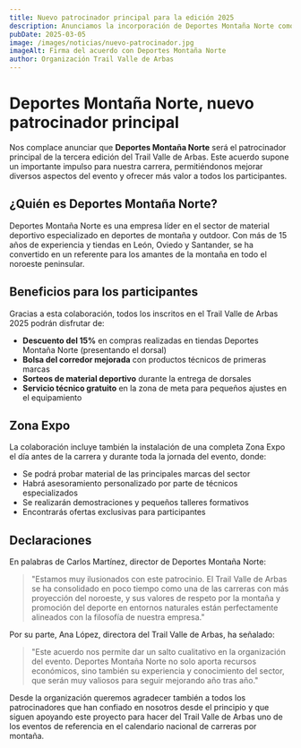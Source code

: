 ```yaml
---
title: Nuevo patrocinador principal para la edición 2025
description: Anunciamos la incorporación de Deportes Montaña Norte como patrocinador principal del Trail Valle de Arbas 2025.
pubDate: 2025-03-05
image: /images/noticias/nuevo-patrocinador.jpg
imageAlt: Firma del acuerdo con Deportes Montaña Norte
author: Organización Trail Valle de Arbas
---
```


# Deportes Montaña Norte, nuevo patrocinador principal

Nos complace anunciar que **Deportes Montaña Norte** será el patrocinador principal de la tercera edición del Trail Valle de Arbas. Este acuerdo supone un importante impulso para nuestra carrera, permitiéndonos mejorar diversos aspectos del evento y ofrecer más valor a todos los participantes.

## ¿Quién es Deportes Montaña Norte?

Deportes Montaña Norte es una empresa líder en el sector de material deportivo especializado en deportes de montaña y outdoor. Con más de 15 años de experiencia y tiendas en León, Oviedo y Santander, se ha convertido en un referente para los amantes de la montaña en todo el noroeste peninsular.

## Beneficios para los participantes

Gracias a esta colaboración, todos los inscritos en el Trail Valle de Arbas 2025 podrán disfrutar de:

- **Descuento del 15%** en compras realizadas en tiendas Deportes Montaña Norte (presentando el dorsal)
- **Bolsa del corredor mejorada** con productos técnicos de primeras marcas
- **Sorteos de material deportivo** durante la entrega de dorsales
- **Servicio técnico gratuito** en la zona de meta para pequeños ajustes en el equipamiento

## Zona Expo

La colaboración incluye también la instalación de una completa Zona Expo el día antes de la carrera y durante toda la jornada del evento, donde:

- Se podrá probar material de las principales marcas del sector
- Habrá asesoramiento personalizado por parte de técnicos especializados
- Se realizarán demostraciones y pequeños talleres formativos
- Encontrarás ofertas exclusivas para participantes

## Declaraciones

En palabras de Carlos Martínez, director de Deportes Montaña Norte:

> "Estamos muy ilusionados con este patrocinio. El Trail Valle de Arbas se ha consolidado en poco tiempo como una de las carreras con más proyección del noroeste, y sus valores de respeto por la montaña y promoción del deporte en entornos naturales están perfectamente alineados con la filosofía de nuestra empresa."

Por su parte, Ana López, directora del Trail Valle de Arbas, ha señalado:

> "Este acuerdo nos permite dar un salto cualitativo en la organización del evento. Deportes Montaña Norte no solo aporta recursos económicos, sino también su experiencia y conocimiento del sector, que serán muy valiosos para seguir mejorando año tras año."

Desde la organización queremos agradecer también a todos los patrocinadores que han confiado en nosotros desde el principio y que siguen apoyando este proyecto para hacer del Trail Valle de Arbas uno de los eventos de referencia en el calendario nacional de carreras por montaña.
